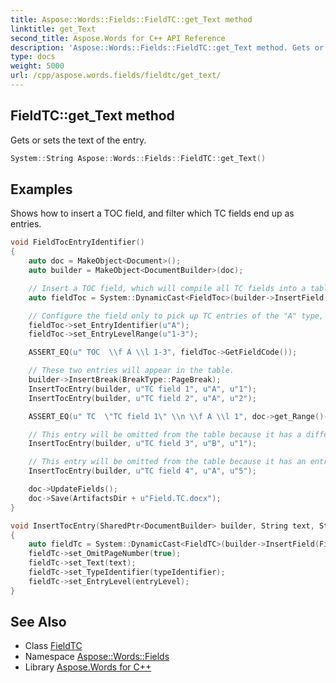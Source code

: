 ```yaml
---
title: Aspose::Words::Fields::FieldTC::get_Text method
linktitle: get_Text
second_title: Aspose.Words for C++ API Reference
description: 'Aspose::Words::Fields::FieldTC::get_Text method. Gets or sets the text of the entry in C++.'
type: docs
weight: 5000
url: /cpp/aspose.words.fields/fieldtc/get_text/
---
```

## FieldTC::get_Text method


Gets or sets the text of the entry.

```cpp
System::String Aspose::Words::Fields::FieldTC::get_Text()
```


## Examples



Shows how to insert a TOC field, and filter which TC fields end up as entries. 
```cpp
void FieldTocEntryIdentifier()
{
    auto doc = MakeObject<Document>();
    auto builder = MakeObject<DocumentBuilder>(doc);

    // Insert a TOC field, which will compile all TC fields into a table of contents.
    auto fieldToc = System::DynamicCast<FieldToc>(builder->InsertField(FieldType::FieldTOC, true));

    // Configure the field only to pick up TC entries of the "A" type, and an entry-level between 1 and 3.
    fieldToc->set_EntryIdentifier(u"A");
    fieldToc->set_EntryLevelRange(u"1-3");

    ASSERT_EQ(u" TOC  \\f A \\l 1-3", fieldToc->GetFieldCode());

    // These two entries will appear in the table.
    builder->InsertBreak(BreakType::PageBreak);
    InsertTocEntry(builder, u"TC field 1", u"A", u"1");
    InsertTocEntry(builder, u"TC field 2", u"A", u"2");

    ASSERT_EQ(u" TC  \"TC field 1\" \\n \\f A \\l 1", doc->get_Range()->get_Fields()->idx_get(1)->GetFieldCode());

    // This entry will be omitted from the table because it has a different type from "A".
    InsertTocEntry(builder, u"TC field 3", u"B", u"1");

    // This entry will be omitted from the table because it has an entry-level outside of the 1-3 range.
    InsertTocEntry(builder, u"TC field 4", u"A", u"5");

    doc->UpdateFields();
    doc->Save(ArtifactsDir + u"Field.TC.docx");
}

void InsertTocEntry(SharedPtr<DocumentBuilder> builder, String text, String typeIdentifier, String entryLevel)
{
    auto fieldTc = System::DynamicCast<FieldTC>(builder->InsertField(FieldType::FieldTOCEntry, true));
    fieldTc->set_OmitPageNumber(true);
    fieldTc->set_Text(text);
    fieldTc->set_TypeIdentifier(typeIdentifier);
    fieldTc->set_EntryLevel(entryLevel);
}
```

## See Also

* Class [FieldTC](../)
* Namespace [Aspose::Words::Fields](../../)
* Library [Aspose.Words for C++](../../../)
